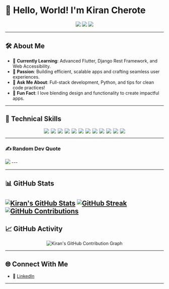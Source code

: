 # 👋 Hello, World! I'm Kiran Cherote

<p align="center">
  <img src="https://img.shields.io/badge/💻_Learning_New_Things-7FFF00?style=for-the-badge&labelColor=006400&color=006400" />
  <img src="https://img.shields.io/badge/📚_Lifelong_Learner-Open--Source_Enthusiast-7FFF00?style=for-the-badge&labelColor=006400&color=006400" />
  <img src="https://img.shields.io/badge/🎨_Creating-Clean_&_Accessible_Designs-7FFF00?style=for-the-badge&labelColor=006400&color=006400" />
</p>

---

## 🛠 About Me

- 🌱 **Currently Learning**: Advanced Flutter, Django Rest Framework, and Web Accessibility.
- 🎯 **Passion**: Building efficient, scalable apps and crafting seamless user experiences.
- 💬 **Ask Me About**: Full-stack development, Python, and tips for clean code practices!
- 🤝 **Fun Fact**: I love blending design and functionality to create impactful apps.

---

## 💼 Technical Skills

<p align="center" style="display: flex; flex-wrap: wrap; justify-content: center; gap: 6px;">

  <img src="https://img.shields.io/badge/C--7FFF00?style=flat&logo=c&logoColor=7FFF00" />
  <img src="https://img.shields.io/badge/C++--7FFF00?style=flat&logo=c%2B%2B&logoColor=7FFF00" />
  <img src="https://img.shields.io/badge/Dart--7FFF00?style=flat&logo=dart&logoColor=7FFF00" />
  <img src="https://img.shields.io/badge/Java--7FFF00?style=flat&logo=openjdk&logoColor=7FFF00" />
  <img src="https://img.shields.io/badge/Python--7FFF00?style=flat&logo=python&logoColor=7FFF00" />
  <img src="https://img.shields.io/badge/JavaScript--7FFF00?style=flat&logo=javascript&logoColor=7FFF00" />
  <img src="https://img.shields.io/badge/Flutter--7FFF00?style=flat&logo=flutter&logoColor=7FFF00" />
  <img src="https://img.shields.io/badge/Django--7FFF00?style=flat&logo=django&logoColor=7FFF00" />
  <img src="https://img.shields.io/badge/PostgreSQL--7FFF00?style=flat&logo=postgresql&logoColor=7FFF00" />
  <img src="https://img.shields.io/badge/Bootstrap--7FFF00?style=flat&logo=bootstrap&logoColor=7FFF00" />
  <img src="https://img.shields.io/badge/GitHub--7FFF00?style=flat&logo=github&logoColor=7FFF00" />
  <img src="https://img.shields.io/badge/Figma--7FFF00?style=flat&logo=figma&logoColor=7FFF00" />

</p>

---
### ✍️ Random Dev Quote
<img src="https://img.shields.io/badge/Quote-%22Code%20is%20like%20humor.%20When%20you%20have%20to%20explain%20it,%20it%E2%80%99s%20bad.%22-black?style=for-the-badge&labelColor=7FFF00" />
---

---
## 📊 GitHub Stats

[![Kiran's GitHub Stats](https://github-readme-stats.vercel.app/api?username=KiranCherote9745&theme=chartreuse-dark&hide_border=false&include_all_commits=true&count_private=true)](https://github.com/KiranCherote9745)
[![GitHub Streak](https://github-readme-streak-stats.herokuapp.com/?user=KiranCherote9745&theme=chartreuse-dark&hide_border=false)](https://github.com/KiranCherote9745)
[![GitHub Contributions](https://github-contributor-stats.vercel.app/api?username=KiranCherote9745&limit=5&theme=chartreuse-dark&combine_all_yearly_contributions=true)](https://github.com/KiranCherote9745)
---
## 📈 GitHub Activity

<p align="center">
  <img src="https://ghchart.rshah.org/7FFF00/KiranCherote9745" alt="Kiran's GitHub Contribution Graph" />
</p>

---

## 🌐 Connect With Me

- 🔗 [LinkedIn](https://www.linkedin.com/in/kiran-cherote/)
---

